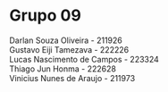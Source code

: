 # Grupo 09
Darlan Souza Oliveira - 211926\
Gustavo Eiji Tamezava - 222226\
Lucas Nascimento de Campos - 223324\
Thiago Jun Honma - 222628\
Vinicius Nunes de Araujo - 211973
